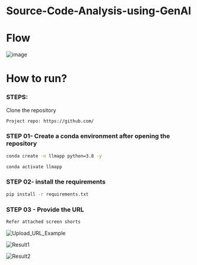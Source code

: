 # Source-Code-Analysis-using-GenAI

# Flow
![image](https://github.com/thangarajdeivasikamani/CODE_ANALYSIS_USING_GENAI/assets/46878296/49721662-c5df-427e-bf14-9ad6fba5c4aa)


# How to run?
### STEPS:

Clone the repository

```bash
Project repo: https://github.com/
```
### STEP 01- Create a conda environment after opening the repository

```bash
conda create -n llmapp python=3.8 -y
```

```bash
conda activate llmapp
```


### STEP 02- install the requirements
```bash
pip install -r requirements.txt
```
### STEP 03 - Provide the URL
```bash
Refer attached screen shorts
```
![Upload_URL_Example](https://github.com/thangarajdeivasikamani/CODE_ANALYSIS_USING_GENAI/assets/46878296/9da1b3b3-cb5a-4d5e-b8b6-9dbf02643923)


![Result1](https://github.com/thangarajdeivasikamani/CODE_ANALYSIS_USING_GENAI/assets/46878296/75bd65db-2072-4028-9fef-26b989cef3fb)

![Result2](https://github.com/thangarajdeivasikamani/CODE_ANALYSIS_USING_GENAI/assets/46878296/f90ad99d-ad34-4da5-83fe-0b665667ab04)




